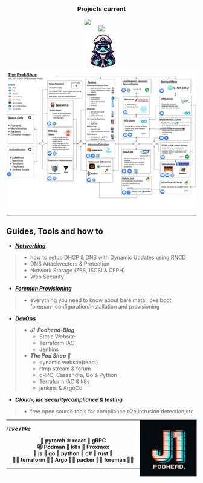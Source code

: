 





<div align="center">
      <h3>Projects current</h3>
 <div style="display: flex; flex-direction: column; align-items: center;">
    <a href="https://github.com/ji-podhead/kubyplexer">  
    <img src="https://github.com/ji-soft/kubyplexer/blob/main/images/kubyplexernobg.jpg?raw=true" align="left" width="90" />
    </a>
     <a href="https://github.com/ji-podhead/ji_ui">  
  <img src="https://github.com/ji-soft/ji_ui/blob/master/images/ji_ui_mascot_3.png?raw=true" align="center" width="100" />
     </a>
     <a href="https://github.com/ji-podhead/protobuffctl">
        <img src="https://github.com/ji-podhead/protobuffctl/blob/main/docs/protobuffctl.png?raw=true" align="right" width="100" />
    </a>
 </div>
 <a href="https://github.com/ji-podhead/protobuffctl">
        <img src="https://github.com/ji-podhead/DevOps/blob/main/pod-shop-infrastructure.png?raw=true" align="center" width="600" />
    </a>
</div>

---

## Guides, Tools and how to 

- [***Networking***](https://github.com/ji-podhead/Network-Guides/tree/main) 
> - how to setup DHCP & DNS with Dynamic Updates using RNCD
> - DNS Attackvectors & Protection
> - Network Storage (ZFS, ISCSI & CEPH)
> - Web Security 
- [***Foreman Provisioning***](https://github.com/ji-podhead/RHEL_9_Foreman_Guide/tree/main)
> - everything you need to know about bare metal, pxe boot, foreman- configuration/installation and provisioning

- [***DevOps***](https://github.com/ji-podhead/Network-Guides/tree/main) 
> - ***JI-Podhead-Blog***
>   -  Static Website
>   -  Terraform IAC
>   -  Jenkins
> - ***The Pod Shop 🚧***
>   -   dynamic website(react)
>   -   rtmp stream & forum
>   -   gRPC, Cassandra, Go & Python
>   -   Terraform IAC & k8s
>   -   jenkins & ArgoCd

- [***Cloud-, iac security/compliance & testing***](https://github.com/ji-podhead/CloudSecurity-And-Testing)
>  - free open source tools for compliance,e2e,intrusion detection,etc

<div align="center">
      <img src="https://github.com/ji-podhead/ji-podhead/blob/main/logo.jpg?raw=true" align="right" width="150" />
</div>


---
***i like  i like***<br>
<div align="center">
<b>
🚀 pytorch ⚛ react 💨 gRPC 
<br> 😻 Podman 🧊 k8s 🧰 Proxmox
<br> <div> 🐸 js 🐸 go 🐸 python 🐸 c# 🐸 rust 🐸</u>
<br> 👷‍♂️ terraform 👷‍♂️ Argo 👷‍♂️ packer 👷‍♂️ foreman 👷‍♂️
</b>
</div>





---
